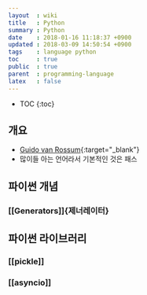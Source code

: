 ```yaml
---
layout  : wiki
title   : Python
summary : Python
date    : 2018-01-16 11:18:37 +0900
updated : 2018-03-09 14:50:54 +0900
tags    : language python
toc     : true
public  : true
parent  : programming-language
latex   : false
---
```

* TOC
{:toc}

## 개요
* [Guido van Rossum](https://gvanrossum.github.io/){:target="_blank"}
* 많이들 아는 언어라서 기본적인 것은 패스

## 파이썬 개념
### [[Generators]]{제너레이터}

## 파이썬 라이브러리

### [[pickle]]
### [[asyncio]]
